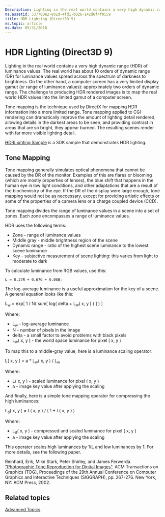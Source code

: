 ```yaml
---
Description: Lighting in the real world contains a very high dynamic range (HDR) of luminance values.
ms.assetid: 537700e2-802d-4fd1-b026-142d6f4f0559
title: HDR Lighting (Direct3D 9)
ms.topic: article
ms.date: 05/31/2018
---
```


# HDR Lighting (Direct3D 9)

Lighting in the real world contains a very high dynamic range (HDR) of luminance values. The real world has about 10 orders of dynamic range (DR) for luminance values spread across the spectrum of darkness to brightness. On the other hand, a computer screen has a very limited display gamut (or range of luminance values): approximately two orders of dynamic range. The challenge to producing HDR rendered images is to map the real world HDR values into the limited gamut of a computer screen.

Tone mapping is the technique used by DirectX for mapping HDR information into a more limited range. Tone mapping applied to CGI rendering can dramatically improve the amount of lighting detail rendered, allowing details in the darkest areas to be seen, and providing contrast in areas that are so bright, they appear burned. The resulting scenes render with far more visible lighting detail.

[HDRLighting Sample](https://msdn.microsoft.com/library/Ee417769(v=VS.85).aspx) is a SDK sample that demonstrates HDR lighting.

## Tone Mapping

Tone mapping generally simulates optical phenomena that cannot be caused by the DR of the monitor. Examples of this are flares or blooming (which are mostly properties of lenses), the blue shift that happens in the human eye in low light conditions, and other adaptations that are a result of the biochemistry of the eye. If the DR of the display were large enough, tone mapping would not be as neccessary, except for providing artistic effects or some of the properties of a camera lens or a charge coupled device (CCD).

Tone mapping divides the range of luminance values in a scene into a set of zones. Each zone encompasses a range of luminance values.

HDR uses the following terms:

-   Zone - range of luminance values
-   Middle gray - middle brightness region of the scene
-   Dynamic range - ratio of the highest scene luminance to the lowest scene luminance
-   Key - subjective measurement of scene lighting: this varies from light to moderate to dark

To calculate luminance from RGB values, use this:


```
L = 0.27R + 0.67G + 0.06B;
```



The log-average luminance is a useful approximation for the key of a scene. A general equation looks like this:

L<sub>w</sub> = exp\[ 1 / N( sum\[ log( delta + L<sub>w</sub>( x, y ) ) \] ) \]

Where:

-   L<sub>w</sub> - log-average luminance
-   N - number of pixels in the image
-   delta - a small factor to avoid problems with black pixels
-   L<sub>w</sub>( x, y ) - the world space luminance for pixel ( x, y )

To map this to a middle-gray value, here is a luminance scaling operator:

L( x, y ) = a \* L<sub>w</sub>( x, y ) / L<sub>w</sub>

Where:

-   L( x, y ) - scaled luminance for pixel ( x, y )
-   a - image key value after applying the scaling

And finally, here is a simple tone mapping operator for compressing the high luminances:

L<sub>d</sub>( x, y ) = L( x, y ) / ( 1 + L( x, y ) )

Where:

-   L<sub>d</sub>( x, y ) - compressed and scaled luminance for pixel ( x, y )
-   a - image key value after applying the scaling

This operator scales high luminances by 1/L and low luminances by 1. For more details, see the following paper.

Reinhard, Erik, Mike Stark, Peter Shirley, and James Ferwerda. ["Photographic Tone Reproduction for Digital Images"](https://www.cs.utah.edu/~reinhard/cdrom/tonemap.pdf). ACM Transactions on Graphics (TOG), Proceedings of the 29th Annual Conference on Computer Graphics and Interactive Techniques (SIGGRAPH), pp. 267-276. New York, NY: ACM Press, 2002.

## Related topics

<dl> <dt>

[Advanced Topics](advanced-topics.md)
</dt> </dl>

 

 



